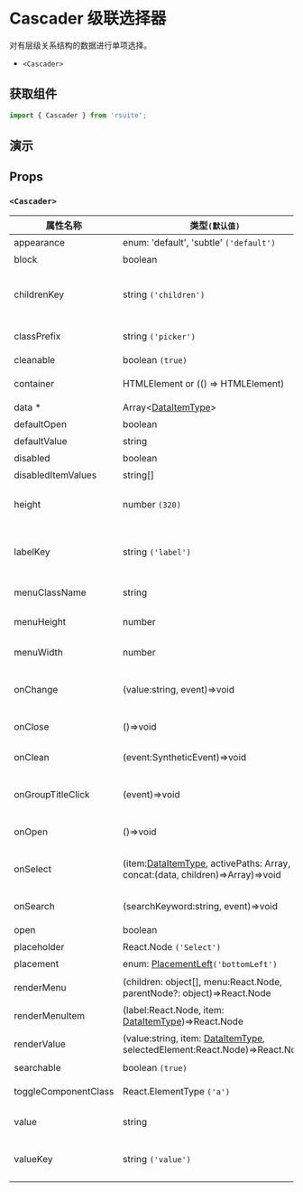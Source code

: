 # Cascader 级联选择器

对有层级关系结构的数据进行单项选择。

- `<Cascader>`

## 获取组件

```js
import { Cascader } from 'rsuite';
```

## 演示

<!--{demo}-->

## Props

### `<Cascader>`

| 属性名称             | 类型`(默认值)`                                                                          | 描述                                 |
| -------------------- | --------------------------------------------------------------------------------------- | ------------------------------------ |
| appearance           | enum: 'default', 'subtle' `('default')`                                                 | 设置外观                             |
| block                | boolean                                                                                 | 堵塞整行                             |
| childrenKey          | string `('children')`                                                                   | 设置选项子节点在 `data` 中的 `key`   |
| classPrefix          | string `('picker')`                                                                     | 组件 CSS 类的前缀                    |
| cleanable            | boolean `(true)`                                                                        | 可以清除                             |
| container            | HTMLElement or (() => HTMLElement)                                                      | 设置渲染的容器                       |
| data \*              | Array&lt;[DataItemType](#types)&gt;                                                     | 组件数据                             |
| defaultOpen          | boolean                                                                                 | 默认打开                             |
| defaultValue         | string                                                                                  | 设置默认值                           |
| disabled             | boolean                                                                                 | 禁用组件                             |
| disabledItemValues   | string[]                                                                                | 禁用选项                             |
| height               | number `(320)`                                                                          | 设置 Dropdown 的高度                 |
| labelKey             | string `('label')`                                                                      | 设置选项显示内容在 `data` 中的 `key` |
| menuClassName        | string                                                                                  | 选项菜单的 className                 |
| menuHeight           | number                                                                                  | 设置菜单的高度                       |
| menuWidth            | number                                                                                  | 设置菜单的宽度                       |
| onChange             | (value:string, event)=>void                                                             | `value` 发生改变时的回调函数         |
| onClose              | ()=>void                                                                                | 关闭回调函数                         |
| onClean              | (event:SyntheticEvent)=>void                                                            | 清除值后的回调函数                   |
| onGroupTitleClick    | (event)=>void                                                                           | 点击分组标题的回调函数               |
| onOpen               | ()=>void                                                                                | 打开回调函数                         |
| onSelect             | (item:[DataItemType](#types), activePaths: Array, concat:(data, children)=>Array)=>void | 选项被点击选择后的回调函数           |
| onSearch             | (searchKeyword:string, event)=>void                                                     | 搜索的回调函数                       |
| open                 | boolean                                                                                 | 打开 (受控)                          |
| placeholder          | React.Node `('Select')`                                                                 | 占位符                               |
| placement            | enum: [PlacementLeft](#types)`('bottomLeft')`                                           | 打开位置                             |
| renderMenu           | (children: object[], menu:React.Node, parentNode?: object)=>React.Node                  | 自定义渲染菜单列表                   |
| renderMenuItem       | (label:React.Node, item: [DataItemType](#types))=>React.Node                            | 自定义选项                           |
| renderValue          | (value:string, item: [DataItemType](#types), selectedElement:React.Node)=>React.Node    | 自定义被选中的选项                   |
| searchable           | boolean `(true)`                                                                        | 可以搜索                             |
| toggleComponentClass | React.ElementType `('a')`                                                               | 为组件自定义元素类型                 |
| value                | string                                                                                  | 设置值（受控）                       |
| valueKey             | string `('value')`                                                                      | 设置选项值在 `data` 中的 `key`       |
